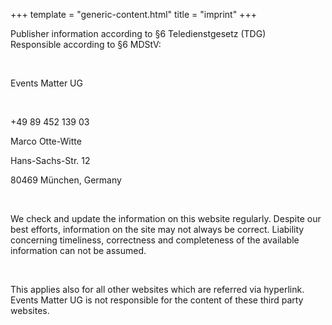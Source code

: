 +++
template = "generic-content.html"
title = "imprint"
+++

<div class="box">
<p>Publisher information according to §6 Teledienstgesetz (TDG)<br>
 Responsible according to §6 MDStV:</p>
<br>
<p>Events Matter UG</p>
<br>
<p>+49 89 452 139 03</p>
<p>Marco Otte-Witte</p>
<p>Hans-Sachs-Str. 12</p>
<p>80469 München, Germany</p>
<br>
<p>
 We check and update the information on this website regularly. Despite our best efforts, information on the site
 may not always be correct. Liability concerning timeliness, correctness and completeness of the available
 information can not be assumed.</p>
 <br>
 <p>This applies also for all other websites which are referred via hyperlink. Events
 Matter UG is not responsible for the content of these third party websites.
</p>
</div>
